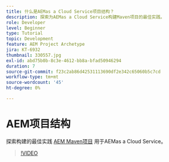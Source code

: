 ```yaml
---
title: 什么是AEMas a Cloud Service项目结构？
description: 探索为AEMas a Cloud Service构建Maven项目的最佳实践。
role: Developer
level: Beginner
type: Tutorial
topic: Development
feature: AEM Project Archetype
jira: KT-6932
thumbnail: 330557.jpg
exl-id: abd75b0b-8c3e-4612-bb8a-bfad50946294
duration: 7
source-git-commit: f23c2ab86d42531113690df2e342c65060b5c7cd
workflow-type: tm+mt
source-wordcount: '45'
ht-degree: 0%

---
```


# AEM项目结构

探索构建的最佳实践 [AEM Maven项目](https://experienceleague.adobe.com/docs/experience-manager-cloud-service/implementing/developing/aem-project-content-package-structure.html#developing) 用于AEMas a Cloud Service。

>[!VIDEO](https://video.tv.adobe.com/v/330557?quality=12&learn=on)
